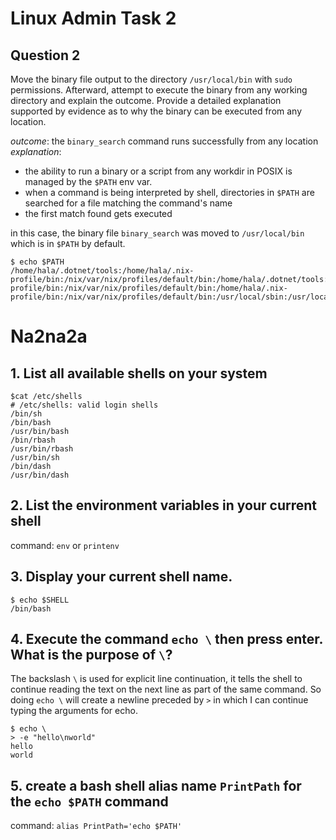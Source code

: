# Linux Admin Task 2

## Question 2

Move the binary file output to the directory `/usr/local/bin` with `sudo`
permissions. Afterward, attempt to execute the binary from any working
directory and explain the outcome. Provide a detailed explanation supported
by evidence as to why the binary can be executed from any location.

*outcome*: the `binary_search` command runs successfully from any location
*explanation*:

- the ability to run a binary or a script from any workdir in POSIX is managed
  by the `$PATH` env var.
- when a command is being interpreted by shell, directories in `$PATH` are
  searched for a file matching the command's name
- the first match found gets executed

in this case, the binary file `binary_search` was moved to `/usr/local/bin`
which is in `$PATH` by default.

```console
$ echo $PATH
/home/hala/.dotnet/tools:/home/hala/.nix-profile/bin:/nix/var/nix/profiles/default/bin:/home/hala/.dotnet/tools:/home/hala/.nix-profile/bin:/nix/var/nix/profiles/default/bin:/home/hala/.nix-profile/bin:/nix/var/nix/profiles/default/bin:/usr/local/sbin:/usr/local/bin:/usr/sbin:/usr/bin:/sbin:/bin:/usr/games:/usr/local/games:/snap/bin:/home/hala/.dotnet/tools
```

# Na2na2a

## 1. List all available shells on your system

```console
$cat /etc/shells
# /etc/shells: valid login shells
/bin/sh
/bin/bash
/usr/bin/bash
/bin/rbash
/usr/bin/rbash
/usr/bin/sh
/bin/dash
/usr/bin/dash

```

## 2. List the environment variables in your current shell

command: `env` or `printenv`

## 3. Display your current shell name.

```console
$ echo $SHELL
/bin/bash
```

## 4. Execute the command `echo \` then press enter. What is the purpose of `\`?

The backslash `\` is used for explicit line continuation, it tells the shell
to continue reading the text on the next line as part of the same command.
So doing `echo \` will create a newline preceded by `>` in which I can
continue typing the arguments for echo.

```console
$ echo \
> -e "hello\nworld"
hello
world
```

## 5. create a bash shell alias name `PrintPath` for the `echo $PATH` command

command: `alias PrintPath='echo $PATH'`
